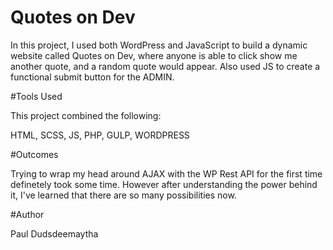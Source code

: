 # Quotes on Dev

In this project, I used both WordPress and JavaScript to build a dynamic website called Quotes on Dev, where anyone is able to click show me another quote, and a random quote would appear. Also used JS to create a functional submit button for the ADMIN. 

#Tools Used 

This project combined the following:

HTML, SCSS, JS, PHP, GULP, WORDPRESS

#Outcomes

Trying to wrap my head around AJAX with the WP Rest API for the first time definetely took some time. However after understanding the power behind it, I've learned that there are so many possibilities now. 

#Author

Paul Dudsdeemaytha
